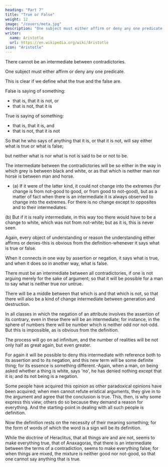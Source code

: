 ```yaml
---
heading: "Part 7"
title: "True or False"
weight: 12
image: "/covers/meta.jpg"
description: "One subject must either affirm or deny any one predicate."
writer:
  name: Aristotle 
  url: https://en.wikipedia.org/wiki/Aristotle
icon: "Aristotle"
---
```



There cannot be an intermediate between contradictories. 

One subject must either affirm or deny any one predicate.

This is clear if we define what the true and the false are. 

False is saying of something:
- that is, that it is not, or
- that is not, that it is

True is saying of something:
- that is, that it is, and
- that is not, that it is not

So that he who says of anything that it is, or that it is not, will say either what is true or what is false; 

but neither what is nor what is not is said to be or not to be.

The intermediate between the contradictories will be so either in the way in which grey is between black and white, or as that which is neither man nor horse is between man and horse. 

- (a) If it were of the latter kind, it could not change into the extremes (for change is from not-good to good, or from good to not-good), but as a matter of fact when there is an intermediate it is always observed to change into the extremes. For there is no change except to opposites and to their intermediates. 

(b) But if it is really intermediate, in this way too there would have to be a change to white, which was not from not-white; but as it is, this is never seen.

Again, every object of understanding or reason the understanding either affirms or denies-this is obvious from the definition-whenever it says what is true or false. 

When it connects in one way by assertion or negation, it says what is true, and when it does so in another way, what is false.

There must be an intermediate between all contradictories, if one is not arguing merely for the sake of argument; so that it will be possible for a man to say what is neither true nor untrue.

There will be a middle between that which is and that which is not, so that there will also be a kind of change intermediate between generation and destruction.

In all classes in which the negation of an attribute involves the assertion of its contrary, even in these there will be an intermediate; for instance, in the sphere of numbers there will be number which is neither odd nor not-odd. But this is impossible, as is obvious from the definition.

The process will go on ad infinitum, and the number of realities will be not only half as great again, but even greater. 

For again it will be possible to deny this intermediate with reference both to its assertion and to its negation, and this new term will be some definite thing; for its essence is something different.-Again, when a man, on being asked whether a thing is white, says 'no', he has denied nothing except that it is; and its not being is a negation.

Some people have acquired this opinion as other paradoxical opinions have been acquired; when men cannot refute eristical arguments, they give in to the argument and agree that the conclusion is true. This, then, is why some express this view; others do so because they demand a reason for everything. And the starting-point in dealing with all such people is definition. 

Now the definition rests on the necessity of their meaning something; for the form of words of which the word is a sign will be its definition.

While the doctrine of Heraclitus, that all things are and are not, seems to make everything true, that of Anaxagoras, that there is an intermediate between the terms of a contradiction, seems to make everything false; for when things are mixed, the mixture is neither good nor not-good, so that one cannot say anything that is true.
